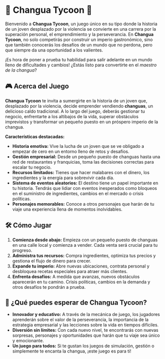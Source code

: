 # 🥣 **Changua Tycoon** 🚀

Bienvenido a **Changua Tycoon**, un juego único en su tipo donde la historia de un joven desplazado por la violencia se convierte en una carrera por la superación personal, el emprendimiento y la perseverancia. En **Changua Tycoon**, no solo competirás por construir un imperio gastronómico, sino que también conocerás los desafíos de un mundo que no perdona, pero que siempre da una oportunidad a los valientes.

¡Es hora de poner a prueba tu habilidad para salir adelante en un mundo lleno de dificultades y cambios! ¿Estás listo para convertirte en el *maestro de la changua*?

## 🎮 **Acerca del Juego**

**Changua Tycoon** te invita a sumergirte en la historia de un joven que, desplazado por la violencia, decide emprender vendiendo **changuas**, un delicioso caldo tradicional. A lo largo del juego, deberás gestionar tu negocio, enfrentarte a los altibajos de la vida, superar obstáculos imprevistos y transformar un pequeño puesto en un próspero imperio de la changua.

**Características destacadas:**
- **Historia emotiva:** Vive la lucha de un joven que se ve obligado a empezar de cero en un entorno lleno de retos y desafíos.
- **Gestión empresarial:** Desde un pequeño puesto de changuas hasta una red de restaurantes y franquicias, toma las decisiones correctas para escalar tu negocio.
- **Recursos limitados:** Tienes que hacer malabares con el dinero, los ingredientes y la energía para sobrevivir cada día.
- **Sistema de eventos aleatorios:** El destino tiene un papel importante en tu historia. Tendrás que lidiar con eventos inesperados como bloqueos en el suministro de ingredientes, cambios en el mercado o crisis políticas.
- **Personajes memorables:** Conoce a otros personajes que harán de tu viaje una experiencia llena de momentos inolvidables.

## 🛠️ **Cómo Jugar**

1. **Comienza desde abajo:** Empieza con un pequeño puesto de changuas en una calle local y comienza a vender. Cada venta será crucial para tu progreso.
2. **Administra tus recursos:** Compra ingredientes, optimiza tus precios y gestiona el flujo de dinero para crecer.
3. **Expande tu imperio:** Abre nuevas ubicaciones, contrata personal y desbloquea recetas especiales para atraer más clientes.
4. **Enfrenta desafíos:** A medida que avanzas, nuevos obstáculos aparecerán en tu camino. Crisis políticas, cambios en la demanda y otros desafíos te pondrán a prueba.

## 🚀 **¿Qué puedes esperar de Changua Tycoon?**

- **Innovador y educativo:** A través de la mecánica de juego, los jugadores aprenderán sobre el valor de la perseverancia, la importancia de la estrategia empresarial y las lecciones sobre la vida en tiempos difíciles.
- **Diversión sin límites:** Con cada nuevo nivel, te encontrarás con nuevas sorpresas, personajes y oportunidades que harán que tu viaje sea único y emocionante.
- **Un juego para todos:** Si te gustan los juegos de simulación, gestión o simplemente te encanta la changua, ¡este juego es para ti!

